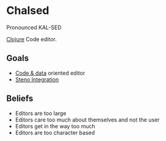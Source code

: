 # Chalsed

Pronounced KAL-SED

[Clojure](clojure.md) Code editor.

## Goals

- [Code & data](clojure.md) oriented editor
- [Steno Integration](steno-editor.md)

## Beliefs

- Editors are too large
- Editors care too much about themselves and not the user
- Editors get in the way too much
- Editors are too character based
